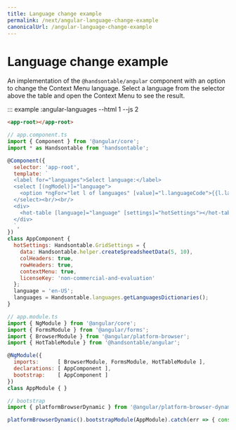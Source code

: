```yaml
---
title: Language change example
permalink: /next/angular-language-change-example
canonicalUrl: /angular-language-change-example
---
```


# Language change example

An implementation of the `@handsontable/angular` component with an option to change the Context Menu language. Select a language from the selector above the table and open the Context Menu to see the result.

::: example :angular-languages --html 1 --js 2
```html
<app-root></app-root>
```
```js
// app.component.ts
import { Component } from '@angular/core';
import * as Handsontable from 'handsontable';

@Component({
  selector: 'app-root',
  template: `
  <label for="languages">Select language:</label>
  <select [(ngModel)]="language">
    <option *ngFor="let l of languages" [value]="l.languageCode">{{l.languageCode}}</option>
  </select><br/><br/>
  <div>
    <hot-table [language]="language" [settings]="hotSettings"></hot-table>
  </div>
  `,
})
class AppComponent {
  hotSettings: Handsontable.GridSettings = {
    data: Handsontable.helper.createSpreadsheetData(5, 10),
    colHeaders: true,
    rowHeaders: true,
    contextMenu: true,
    licenseKey: 'non-commercial-and-evaluation'
  };
  language = 'en-US';
  languages = Handsontable.languages.getLanguagesDictionaries();
}

// app.module.ts
import { NgModule } from '@angular/core';
import { FormsModule } from '@angular/forms';
import { BrowserModule } from '@angular/platform-browser';
import { HotTableModule } from '@handsontable/angular';

@NgModule({
  imports:      [ BrowserModule, FormsModule, HotTableModule ],
  declarations: [ AppComponent ],
  bootstrap:    [ AppComponent ]
})
class AppModule { }

// bootstrap
import { platformBrowserDynamic } from '@angular/platform-browser-dynamic';

platformBrowserDynamic().bootstrapModule(AppModule).catch(err => { console.error(err) });
```
